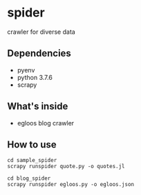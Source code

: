# spider

crawler for diverse data

## Dependencies
- pyenv
- python 3.7.6
- scrapy

## What's inside

- egloos blog crawler

## How to use

```shell
cd sample_spider
scrapy runspider quote.py -o quotes.jl

cd blog_spider
scrapy runspider egloos.py -o egloos.json
```